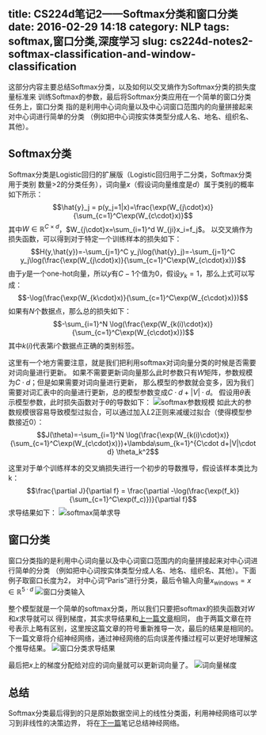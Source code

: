 title: CS224d笔记2——Softmax分类和窗口分类
date: 2016-02-29 14:18
category: NLP
tags: softmax,窗口分类,深度学习
slug: cs224d-notes2-softmax-classification-and-window-classification
---

这部分内容主要总结Softmax分类，以及如何以交叉熵作为Softmax分类的损失度量标准来
训练Softmax的参数，最后将Softmax分类应用在一个简单的窗口分类任务上，窗口分类
指的是利用中心词向量以及中心词窗口范围内的向量拼接起来对中心词进行简单的分类
（例如把中心词按实体类型分成人名、地名、组织名、其他）。

## Softmax分类

Softmax分类是Logistic回归的扩展版（Logistic回归用于二分类，Softmax分类用于类别
数量>2的分类任务），词向量$x$（假设词向量维度是$d$）属于类别$j$的概率如下所示：
$$\hat{y}_j = p(y_j=1|x)=\frac{\exp(W_{j\cdot}x)}{\sum_{c=1}^C\exp(W_{c\cdot}x)}$$
其中$W\in\mathbb{R}^{C\times d}$，$W_{j\cdot}x=\sum_{i=1}^d W_{ji}x_i=f_j$。
以交叉熵作为损失函数，可以得到对于特定一个训练样本的损失如下：
$$H(y,\hat{y})=-\sum_{j=1}^C y_j\log(\hat{y}_j)=-\sum_{j=1}^C y_j\log(\frac{\exp(W_{j\cdot}x)}{\sum_{c=1}^C\exp(W_{c\cdot}x)})$$
由于$y$是一个one-hot向量，所以$y$有$C-1$个值为0，假设$y_k=1$，那么上式可以写成：
$$-\log(\frac{\exp(W_{k\cdot}x)}{\sum_{c=1}^C\exp(W_{c\cdot}x)})$$
如果有$N$个数据点，那么总的损失如下：
$$-\sum_{i=1}^N \log(\frac{\exp(W_{k(i)\cdot}x)}{\sum_{c=1}^C\exp(W_{c\cdot}x)})$$
其中$k(i)$代表第$i$个数据点正确的类别标签。

这里有一个地方需要注意，就是我们把利用softmax对词向量分类的时候是否需要对词向量进行更新。
如果不需要更新词向量那么此时参数只有$W$矩阵，参数规模为$C\cdot d$；但是如果需要对词向量进行更新，
那么模型的参数就会变多，因为我们需要对词汇表中的向量进行更新，总的模型参数变成$C\cdot d + |V|\cdot d$。
假设用$\theta$表示模型参数，此时损失函数对于$\theta$的导数如下：
![softmax参数规模]({filename}/images/NLP/softmax-parameters-W-and-word-vectors.png)
如此大的参数规模很容易导致模型过拟合，可以通过加入$L2$正则来减缓过拟合（使得模型参数接近0）：
$$J(\theta)=-\sum_{i=1}^N \log(\frac{\exp(W_{k(i)\cdot}x)}{\sum_{c=1}^C\exp(W_{c\cdot}x)})+\lambda\sum_{k=1}^{C\cdot d+|V|\cdot d} \theta_k^2$$

这里对于单个训练样本的交叉熵损失进行一个初步的导数推导，假设该样本类比为k：
$$\frac{\partial J}{\partial f} = \frac{\partial -\log(\frac{\exp(f_k)}{\sum_{c=1}^C\exp(f_c)})}{\partial f}$$
求导结果如下：
![softmax简单求导]({filename}/images/NLP/softmax-parameters-f-gradient.jpg)

## 窗口分类

窗口分类指的是利用中心词向量以及中心词窗口范围内的向量拼接起来对中心词进行简单的分类
（例如把中心词按实体类型分成人名、地名、组织名、其他）。下面例子取窗口长度为2，
对中心词“Paris”进行分类，最后令输入向量$x_{\text{windows}}=x\in \mathbb{R}^{5\cdot d}$
![窗口分类输入]({filename}/images/NLP/window-classification-x-window.png)

整个模型就是一个简单的softmax分类，所以我们只要把softmax的损失函数对$W$和$x$求导就可以
得到梯度，其实求导结果和[上一篇文章]({filename}/NLP/cs224d-notes1.md)相同，
由于两篇文章在符号表示上略有区别，这里按这篇文章的符号重新推导一次，最后的结果是相同的。
下一篇文章将介绍神经网络，通过神经网络的后向误差传播过程可以更好地理解这个推导结果。
![窗口分类求导结果]({filename}/images/NLP/window-classification-gradient.jpg)

最后把$x$上的梯度分配给对应的词向量就可以更新词向量了。
![词向量梯度]({filename}/images/NLP/window-classification-gradient-x-word.jpg)

## 总结

Softmax分类最后得到的只是原始数据空间上的线性分类面，利用神经网络可以学习到非线性的决策边界，
将在[下一篇]({filename}/NLP/cs224d-notes3.md)笔记总结神经网络。

